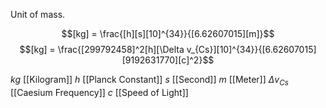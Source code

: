 Unit of mass.

$$[kg] = \frac{[h][s][10]^{34}}{[6.62607015][m]}$$
$$[kg] = \frac{[299792458]^2[h][\Delta v_{Cs}][10]^{34}}{[6.62607015][9192631770][c]^2}$$

$kg$ [[Kilogram]]
$h$ [[Planck Constant]]
$s$ [[Second]]
$m$ [[Meter]]
$\Delta v_{Cs}$ [[Caesium Frequency]]
$c$ [[Speed of Light]]
